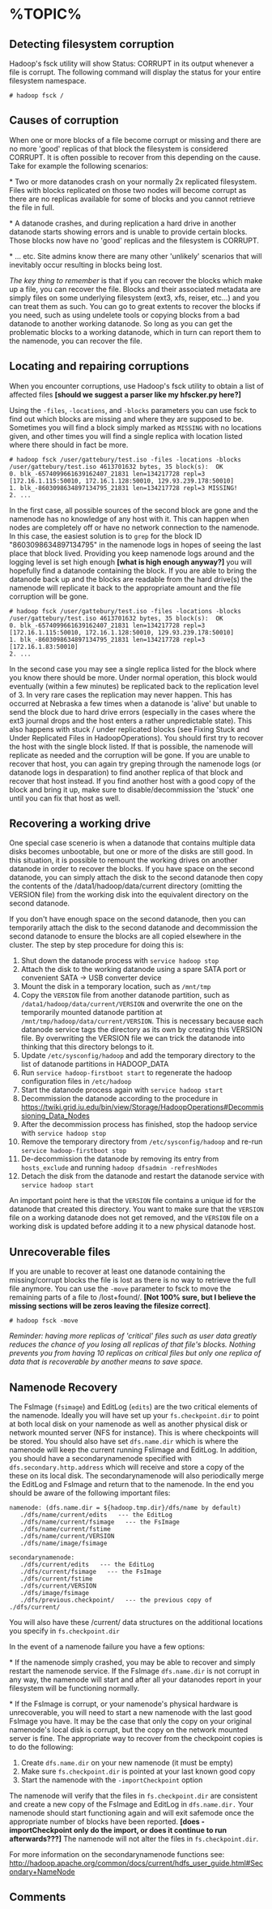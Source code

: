 **<noop><span class="twiki-macro SPACEOUT">%TOPIC%</span>**
=================================================================

<span class="twiki-macro DOC_STATUS_TABLE"></span> 
Detecting filesystem corruption
-------------------------------

Hadoop's fsck utility will show Status: CORRUPT in its output whenever a file is corrupt. The following command will display the status for your entire filesystem namespace.

`# hadoop fsck /`

Causes of corruption
--------------------

When one or more blocks of a file become corrupt or missing and there are no more 'good' replicas of that block the filesystem is considered CORRUPT. It is often possible to recover from this depending on the cause. Take for example the following scenarios:

\* Two or more datanodes crash on your normally 2x replicated filesystem. Files with blocks replicated on those two nodes will become corrupt as there are no replicas available for some of blocks and you cannot retrieve the file in full.

\* A datanode crashes, and during replication a hard drive in another datanode starts showing errors and is unable to provide certain blocks. Those blocks now have no 'good' replicas and the filesystem is CORRUPT.

\* ... etc. Site admins know there are many other 'unlikely' scenarios that will inevitably occur resulting in blocks being lost.

*The key thing to remember* is that if you can recover the blocks which make up a file, you can recover the file. Blocks and their associated metadata are simply files on some underlying filesystem (ext3, xfs, reiser, etc...) and you can treat them as such. You can go to great extents to recover the blocks if you need, such as using undelete tools or copying blocks from a bad datanode to another working datanode. So long as you can get the problematic blocks to a working datanode, which in turn can report them to the namenode, you can recover the file.

Locating and repairing corruptions
----------------------------------

When you encounter corruptions, use Hadoop's fsck utility to obtain a list of affected files **\[should we suggest a parser like my hfscker.py here?\]**

Using the `-files`, `-locations`, and `-blocks` parameters you can use fsck to find out which blocks are missing and where they are supposed to be. Sometimes you will find a block simply marked as `MISSING` with no locations given, and other times you will find a single replica with location listed where there should in fact be more.

    # hadoop fsck /user/gattebury/test.iso -files -locations -blocks
    /user/gattebury/test.iso 4613701632 bytes, 35 block(s):  OK
    0. blk_-6574099661639162407_21831 len=134217728 repl=3 [172.16.1.115:50010, 172.16.1.128:50010, 129.93.239.178:50010]
    1. blk_-8603098634897134795_21831 len=134217728 repl=3 MISSING!
    2. ...

In the first case, all possible sources of the second block are gone and the namenode has no knowledge of any host with it. This can happen when nodes are completely off or have no network connection to the namenode. In this case, the easiest solution is to `grep` for the block ID "8603098634897134795" in the namenode logs in hopes of seeing the last place that block lived. Providing you keep namenode logs around and the logging level is set high enough **\[what is high enough anyway?\]** you will hopefully find a datanode containing the block. If you are able to bring the datanode back up and the blocks are readable from the hard drive(s) the namenode will replicate it back to the appropriate amount and the file corruption will be gone.

    # hadoop fsck /user/gattebury/test.iso -files -locations -blocks
    /user/gattebury/test.iso 4613701632 bytes, 35 block(s):  OK
    0. blk_-6574099661639162407_21831 len=134217728 repl=3 [172.16.1.115:50010, 172.16.1.128:50010, 129.93.239.178:50010]
    1. blk_-8603098634897134795_21831 len=134217728 repl=3 [172.16.1.83:50010]
    2. ...

In the second case you may see a single replica listed for the block where you know there should be more. Under normal operation, this block would eventually (within a few minutes) be replicated back to the replication level of 3. In very rare cases the replication may never happen. This has occurred at Nebraska a few times when a datanode is 'alive' but unable to send the block due to hard drive errors (especially in the cases where the ext3 journal drops and the host enters a rather unpredictable state). This also happens with stuck / under replicated blocks (see Fixing Stuck and Under Replicated Files in HadoopOperations). You should first try to recover the host with the single block listed. If that is possible, the namenode will replicate as needed and the corruption will be gone. If you are unable to recover that host, you can again try greping through the namenode logs (or datanode logs in desparation) to find another replica of that block and recover that host instead. If you find another host with a good copy of the block and bring it up, make sure to disable/decommission the 'stuck' one until you can fix that host as well.

Recovering a working drive
--------------------------

One special case scenerio is when a datanode that contains multiple data disks becomes unbootable, but one or more of the disks are still good. In this situation, it is possible to remount the working drives on another datanode in order to recover the blocks. If you have space on the second datanode, you can simply attach the disk to the second datanode then copy the contents of the /data1/hadoop/data/current directory (omitting the VERSION file) from the working disk into the equivalent directory on the second datanode.

If you don't have enough space on the second datanode, then you can temporarily attach the disk to the second datanode and decommission the second datanode to ensure the blocks are all copied elsewhere in the cluster. The step by step procedure for doing this is:

1.  Shut down the datanode process with `service hadoop stop`
2.  Attach the disk to the working datanode using a spare SATA port or convenient SATA -> USB converter device
3.  Mount the disk in a temporary location, such as `/mnt/tmp`
4.  Copy the `VERSION` file from another datanode partition, such as `/data1/hadoop/data/current/VERSION` and overwrite the one on the temporarily mounted datanode partition at `/mnt/tmp/hadoop/data/current/VERSION`. This is necessary because each datanode service tags the directory as its own by creating this VERSION file. By overwriting the VERSION file we can trick the datanode into thinking that this directory belongs to it.
5.  Update `/etc/sysconfig/hadoop` and add the temporary directory to the list of datanode partitions in HADOOP\_DATA
6.  Run `service hadoop-firstboot start` to regenerate the hadoop configuration files in `/etc/hadoop`
7.  Start the datanode process again with `service hadoop start`
8.  Decommission the datanode according to the procedure in <https://twiki.grid.iu.edu/bin/view/Storage/HadoopOperations#Decommissioning_Data_Nodes>
9.  After the decommission process has finished, stop the hadoop service with `service hadoop stop`
10. Remove the temporary directory from `/etc/sysconfig/hadoop` and re-run `service hadoop-firstboot stop`
11. De-decommission the datanode by removing its entry from `hosts_exclude` and running `hadoop dfsadmin -refreshNodes`
12. Detach the disk from the datanode and restart the datanode service with `service hadoop start`

An important point here is that the `VERSION` file contains a unique id for the datanode that created this directory. You want to make sure that the `VERSION` file on a working datanode does not get removed, and the `VERSION` file on a working disk is updated before adding it to a new physical datanode host.

Unrecoverable files
-------------------

If you are unable to recover at least one datanode containing the missing/corrupt blocks the file is lost as there is no way to retrieve the full file anymore. You can use the `-move` parameter to fsck to move the remaining parts of a file to /lost+found/. **\[Not 100% sure, but I believe the missing sections will be zeros leaving the filesize correct\]**.

`# hadoop fsck -move`

*Reminder: having more replicas of 'critical' files such as user data greatly reduces the chance of you losing all replicas of that file's blocks. Nothing prevents you from having 10 replicas on critical files but only one replica of data that is recoverable by another means to save space.*

Namenode Recovery
-----------------

The FsImage (`fsimage`) and EditLog (`edits`) are the two critical elements of the namenode. Ideally you will have set up your `fs.checkpoint.dir` to point at both local disk on your namenode as well as another physical disk or network mounted server (NFS for instance). This is where checkpoints will be stored. You should also have set `dfs.name.dir` which is where the namenode will keep the current running FsIimage and EditLog. In addition, you should have a secondarynamenode specified with `dfs.secondary.http.address` which will receive and store a copy of the these on its local disk. The secondarynamenode will also periodically merge the EditLog and FsImage and return that to the namenode. In the end you should be aware of the following important files:

    namenode: (dfs.name.dir = ${hadoop.tmp.dir}/dfs/name by default)
       ./dfs/name/current/edits   --- the EditLog
       ./dfs/name/current/fsimage   --- the FsImage
       ./dfs/name/current/fstime
       ./dfs/name/current/VERSION
       ./dfs/name/image/fsimage

    secondarynamenode:
       ./dfs/current/edits   --- the EditLog
       ./dfs/current/fsimage   --- the FsImage
       ./dfs/current/fstime
       ./dfs/current/VERSION
       ./dfs/image/fsimage
       ./dfs/previous.checkpoint/   --- the previous copy of ./dfs/current/

You will also have these /current/ data structures on the additional locations you specify in `fs.checkpoint.dir`

In the event of a namenode failure you have a few options:

\* If the namenode simply crashed, you may be able to recover and simply restart the namenode service. If the FsImage `dfs.name.dir` is not corrupt in any way, the namenode will start and after all your datanodes report in your filesystem will be functioning normally.

\* If the FsImage is corrupt, or your namenode's physical hardware is unrecoverable, you will need to start a new namenode with the last good FsImage you have. It may be the case that only the copy on your original namenode's local disk is corrupt, but the copy on the network mounted server is fine. The appropriate way to recover from the checkpoint copies is to do the following:

1.  Create `dfs.name.dir` on your new namenode (it must be empty)
2.  Make sure `fs.checkpoint.dir` is pointed at your last known good copy
3.  Start the namenode with the `-importCheckpoint` option

The namenode will verify that the files in `fs.checkpoint.dir` are consistent and create a new copy of the FsImage and EditLog in `dfs.name.dir.` Your namenode should start functioning again and will exit safemode once the appropriate number of blocks have been reported. **\[does -importCheckpoint only do the import, or does it continue to run afterwards???\]** The namenode will not alter the files in `fs.checkpoint.dir`.

For more information on the secondarynamenode functions see: <http://hadoop.apache.org/common/docs/current/hdfs_user_guide.html#Secondary+NameNode>

Comments
--------

<span class="twiki-macro COMMENT" type="tableappend"></span>

